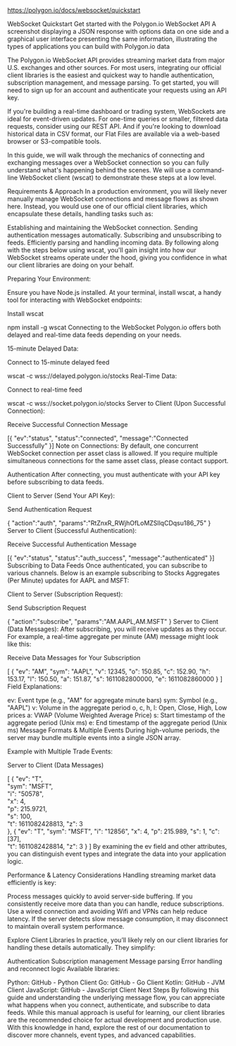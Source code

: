 https://polygon.io/docs/websocket/quickstart


WebSocket Quickstart
Get started with the Polygon.io WebSocket API
A screenshot displaying a JSON response with options data on one side and a graphical user interface presenting the same information, illustrating the types of applications you can build with Polygon.io data

The Polygon.io WebSocket API provides streaming market data from major U.S. exchanges and other sources. For most users, integrating our official client libraries is the easiest and quickest way to handle authentication, subscription management, and message parsing. To get started, you will need to sign up for an account and authenticate your requests using an API key.

If you're building a real-time dashboard or trading system, WebSockets are ideal for event-driven updates. For one-time queries or smaller, filtered data requests, consider using our REST API. And if you're looking to download historical data in CSV format, our Flat Files are available via a web-based browser or S3-compatible tools.

In this guide, we will walk through the mechanics of connecting and exchanging messages over a WebSocket connection so you can fully understand what's happening behind the scenes. We will use a command-line WebSocket client (wscat) to demonstrate these steps at a low level.

Requirements & Approach
In a production environment, you will likely never manually manage WebSocket connections and message flows as shown here. Instead, you would use one of our official client libraries, which encapsulate these details, handling tasks such as:

Establishing and maintaining the WebSocket connection.
Sending authentication messages automatically.
Subscribing and unsubscribing to feeds.
Efficiently parsing and handling incoming data.
By following along with the steps below using wscat, you'll gain insight into how our WebSocket streams operate under the hood, giving you confidence in what our client libraries are doing on your behalf.

Preparing Your Environment:

Ensure you have Node.js installed.
At your terminal, install wscat, a handy tool for interacting with WebSocket endpoints:

Install wscat


npm install -g wscat
Connecting to the WebSocket
Polygon.io offers both delayed and real-time data feeds depending on your needs.

15-minute Delayed Data:


Connect to 15-minute delayed feed


wscat -c wss://delayed.polygon.io/stocks
Real-Time Data:


Connect to real-time feed


wscat -c wss://socket.polygon.io/stocks
Server to Client (Upon Successful Connection):


Receive Successful Connection Message


[{
  "ev":"status",
  "status":"connected",
  "message":"Connected Successfully"
}]
Note on Connections: By default, one concurrent WebSocket connection per asset class is allowed. If you require multiple simultaneous connections for the same asset class, please contact support.

Authentication
After connecting, you must authenticate with your API key before subscribing to data feeds.

Client to Server (Send Your API Key):


Send Authentication Request


{
  "action":"auth",
  "params":"RtZnxR_RWjhOfLoMZSllqCDqsu186_75"
}
Server to Client (Successful Authentication):


Receive Successful Authentication Message


[{
  "ev":"status",
  "status":"auth_success",
  "message":"authenticated"
}]
Subscribing to Data Feeds
Once authenticated, you can subscribe to various channels. Below is an example subscribing to Stocks Aggregates (Per Minute) updates for AAPL and MSFT:

Client to Server (Subscription Request):


Send Subscription Request


{
  "action":"subscribe",
  "params":"AM.AAPL,AM.MSFT"
}
Server to Client (Data Messages): After subscribing, you will receive updates as they occur. For example, a real-time aggregate per minute (AM) message might look like this:


Receive Data Messages for Your Subscription


[
  {
    "ev": "AM",
    "sym": "AAPL",
    "v": 12345,
    "o": 150.85,
    "c": 152.90,
    "h": 153.17,
    "l": 150.50,
    "a": 151.87,
    "s": 1611082800000,
    "e": 1611082860000
  }
]
Field Explanations:

ev: Event type (e.g., "AM" for aggregate minute bars)
sym: Symbol (e.g., "AAPL")
v: Volume in the aggregate period
o, c, h, l: Open, Close, High, Low prices
a: VWAP (Volume Weighted Average Price)
s: Start timestamp of the aggregate period (Unix ms)
e: End timestamp of the aggregate period (Unix ms)
Message Formats & Multiple Events
During high-volume periods, the server may bundle multiple events into a single JSON array.

Example with Multiple Trade Events:


Server to Client (Data Messages)


[
  {
    "ev": "T",        
    "sym": "MSFT",    
    "i": "50578",     
    "x": 4,           
    "p": 215.9721,    
    "s": 100,         
    "t": 1611082428813,
    "z": 3            
  },
  {
    "ev": "T",
    "sym": "MSFT",
    "i": "12856",
    "x": 4,
    "p": 215.989,
    "s": 1,
    "c": [37],        
    "t": 1611082428814,
    "z": 3
  }
]
By examining the ev field and other attributes, you can distinguish event types and integrate the data into your application logic.

Performance & Latency Considerations
Handling streaming market data efficiently is key:

Process messages quickly to avoid server-side buffering.
If you consistently receive more data than you can handle, reduce subscriptions.
Use a wired connection and avoiding Wifi and VPNs can help reduce latency.
If the server detects slow message consumption, it may disconnect to maintain overall system performance.

Explore Client Libraries
In practice, you’ll likely rely on our client libraries for handling these details automatically. They simplify:

Authentication
Subscription management
Message parsing
Error handling and reconnect logic
Available libraries:

Python: GitHub - Python Client
Go: GitHub - Go Client
Kotlin: GitHub - JVM Client
JavaScript: GitHub - JavaScript Client
Next Steps
By following this guide and understanding the underlying message flow, you can appreciate what happens when you connect, authenticate, and subscribe to data feeds. While this manual approach is useful for learning, our client libraries are the recommended choice for actual development and production use. With this knowledge in hand, explore the rest of our documentation to discover more channels, event types, and advanced capabilities.